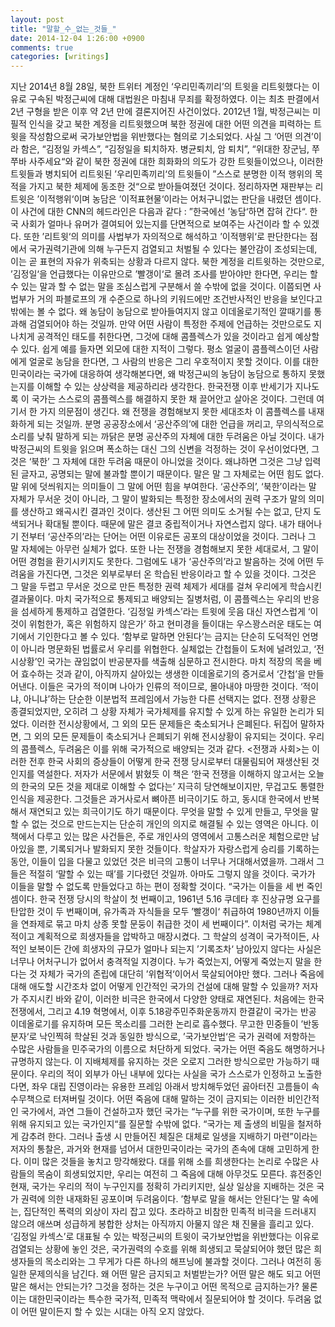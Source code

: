 ```yaml
---
layout: post
title: "말할_수_없는_것들_"
date: 2014-12-04 1:26:00 +0900
comments: true 
categories: [writings] 
---
```

지난 2014년 8월 28일, 북한 트위터 계정인 ‘우리민족끼리’의 트윗을 리트윗했다는 이유로 구속된 박정근씨에 대해 대법원은 마침내 무죄를 확정하였다. 이는 최초 판결에서 2년 구형을 받은 이후 약 2년 만에 결론지어진 사건이었다. 2012년 1월, 박정근씨는 미필적 인식을 갖고 북한 계정을 리트윗했으며 북한 정권에 대한 어떤 의견을 피력하는 트윗을 작성함으로써 국가보안법을 위반했다는 혐의로 기소되었다. 사실 그 ‘어떤 의견’이라 함은, “김정일 카섹스”, “김정일을 퇴치하자. 병균퇴치, 암 퇴치”, “위대한 장군님, 쭈쭈바 사주세요“와 같이 북한 정권에 대한 희화화의 의도가 강한 트윗들이었으나, 이러한 트윗들과 병치되어 리트윗된 ’우리민족끼리‘의 트윗들이 ”스스로 분명한 이적 행위의 목적을 가지고 북한 체제에 동조한 것“으로 받아들여졌던 것이다. 정리하자면 재판부는 리트윗은 ’이적행위‘이며 농담은 ’이적표현물‘이라는 어처구니없는 판단을 내렸던 셈이다. 이 사건에 대한 CNN의 헤드라인은 다음과 같다 : ”한국에선 ’농담‘하면 잡혀 간다“. 한국 사회가 얼마나 유머가 결여되어 있는지를 단면적으로 보여주는 사건이라 할 수 있겠다. 또한 ’리트윗‘의 의미를 사법부가 자의적으로 해석하고 ’이적행위‘로 판단한다는 점에서 국가권력기관에 의해 누구든지 검열되고 처벌될 수 있다는 불안감이 조성되는데, 이는 곧 표현의 자유가 위축되는 상황과 다르지 않다. 북한 계정을 리트윗하는 것만으로, ’김정일‘을 언급했다는 이유만으로 ’빨갱이‘로 몰려 조사를 받아야만 한다면, 우리는 할 수 있는 말과 할 수 없는 말을 조심스럽게 구분해서 쓸 수밖에 없을 것이다. 이쯤되면 사법부가 거의 파블로프의 개 수준으로 하나의 키워드에만 조건반사적인 반응을 보인다고 밖에는 볼 수 없다. 왜 농담이 농담으로 받아들여지지 않고 이데올로기적인 깔때기를 통과해 검열되어야 하는 것일까.
 만약 어떤 사람이 특정한 주제에 언급하는 것만으로도 지나치게 공격적인 태도를 취한다면, 그것에 대해 콤플렉스가 있을 것이라고 쉽게 예상할 수 있다. 쉽게 예를 들자면 외모에 대한 지적이 그렇다. 평소 얼굴이 콤플렉스이던 사람에게 얼굴로 농담을 한다면, 그 사람의 반응은 그리 우호적이지 못할 것이다. 이를 대한민국이라는 국가에 대응하여 생각해본다면, 왜 박정근씨의 농담이 농담으로 통하지 못했는지를 이해할 수 있는 상상력을 제공하리라 생각한다. 한국전쟁 이후 반세기가 지나도록 이 국가는 스스로의 콤플렉스를 해결하지 못한 채 끌어안고 살아온 것이다. 
 그런데 여기서 한 가지 의문점이 생긴다. 왜 전쟁을 경험해보지 못한 세대조차 이 콤플렉스를 내재화하게 되는 것일까. 분명 공공장소에서 ‘공산주의’에 대한 언급을 꺼리고, 무의식적으로 소리를 낮춰 말하게 되는 까닭은 분명 공산주의 자체에 대한 두려움은 아닐 것이다. 내가 박정근씨의 트윗을 읽으며 폭소하는 대신 그의 신변을 걱정하는 것이 우선이었다면, 그것은 ‘북한’ 그 자체에 대한 두려움 때문이 아니었을 것이다. 왜냐하면 그것은 그냥 입력된 글자고, 공명되는 말에 불과할 뿐이기 때문이다. 말은 말 그 자체로는 어떤 힘도 없다. 말 위에 덧씌워지는 의미들이 그 말에 어떤 힘을 부여한다. ‘공산주의’, ‘북한’이라는 말 자체가 무서운 것이 아니라, 그 말이 발화되는 특정한 장소에서의 권력 구조가 말의 의미를 생산하고 왜곡시킨 결과인 것이다. 생산된 그 어떤 의미도 소거될 수는 없고, 단지 도색되거나 확대될 뿐이다. 때문에 말은 결코 중립적이거나 자연스럽지 않다. 내가 태어나기 전부터 ‘공산주의’라는 단어는 어떤 이유로든 공포의 대상이었을 것이다. 그러나 그 말 자체에는 아무런 실체가 없다. 또한 나는 전쟁을 경험해보지 못한 세대로서, 그 말이 어떤 경험을 환기시키지도 못한다. 그럼에도 내가 ‘공산주의’라고 발음하는 것에 어떤 두려움을 가진다면, 그것은 외부로부터 온 학습된 반응이라고 할 수 있을 것이다. 그것은 그 말을 두렵고 무서운 것으로 만든 특정한 권력 체제가 세대를 걸쳐 우리에게 학습시킨 결과물이다. 마치 국가적으로 통제되고 배양되는 질병처럼, 이 콤플렉스는 우리의 반응을 섬세하게 통제하고 검열한다. ‘김정일 카섹스’라는 트윗에 웃음 대신 자연스럽게 ‘이것이 위험한가, 혹은 위험하지 않은가’ 하고 현미경을 들이대는 우스꽝스러운 태도는 여기에서 기인한다고 볼 수 있다. 
 ‘함부로 말하면 안된다’는 금지는 단순히 도덕적인 언명이 아니라 명문화된 법률로서 우리를 위협한다. 실체없는 간첩들이 도처에 널려있고, ‘전시상황’인 국가는 끊임없이 반공분자를 색출해 심문하고 전시한다. 마치 적장의 목을 베어 효수하는 것과 같이, 아직까지 살아있는 생생한 이데올로기의 증거로서 ‘간첩’을 만들어낸다. 이들은 국가의 적이며 나아가 인류의 적이므로, 몰아내야 마땅한 것이다. ‘적이냐, 아니냐’하는 단순한 이분법적 프레임에서 가능한 다른 선택지는 없다. 전쟁 상황은 종결되었지만, 오히려 그 상황 자체가 국가체제를 유지할 수 있게 하는 유일한 논리가 되었다. 이러한 전시상황에서, 그 외의 모든 문제들은 축소되거나 은폐된다. 뒤집어 말하자면, 그 외의 모든 문제들이 축소되거나 은폐되기 위해 전시상황이 유지되는 것이다. 우리의 콤플렉스, 두려움은 이를 위해 국가적으로 배양되는 것과 같다. <전쟁과 사회>는 이러한 전후 한국 사회의 증상들이 어떻게 한국 전쟁 당시로부터 대물림되어 재생산된 것인지를 역설한다. 저자가 서문에서 밝혔듯 이 책은 ‘한국 전쟁을 이해하지 않고서는 오늘의 한국의 모든 것을 제대로 이해할 수 없다는’ 지극히 당연해보이지만, 무겁고도 통렬한 인식을 제공한다. 그것들은 과거사로서 뼈아픈 비극이기도 하고, 동시대 한국에서 반복해서 재연되고 있는 희극이기도 하기 때문이다. 
 무엇을 말할 수 있게 만들고, 무엇을 말할 수 없는 것으로 만드는지는 단순히 개인의 의지로 해결될 수 있는 영역은 아니다. 이 책에서 다루고 있는 많은 사건들은, 주로 개인사의 영역에서 고통스러운 체험으로만 남아있을 뿐, 기록되거나 발화되지 못한 것들이다. 학살자가 자랑스럽게 승리를 기록하는 동안, 이들이 입을 다물고 있었던 것은 비극의 고통이 너무나 거대해서였을까. 그래서 그들은 적절히 ‘말할 수 있는 때’를 기다렸던 것일까. 아마도 그렇지 않을 것이다. 국가가 이들을 말할 수 없도록 만들었다고 하는 편이 정확할 것이다. “국가는 이들을 세 번 죽인 셈이다. 한국 전쟁 당시의 학살이 첫 번째이고, 1961년 5.16 쿠데타 후 진상규명 요구를 탄압한 것이 두 번째이며, 유가족과 자식들을 모두 ’빨갱이‘ 취급하여 1980년까지 이들을 연좌제로 묶고 마치 상종 못할 문둥이 취급한 것이 세 번째이다”. 이처럼 국가는 체계적이고 계획적으로 희생자들을 압박하고 매장시켰다. 그 학살의 성격이 국가적이든, 사적인 보복이든 간에 희생자의 규모가 얼마나 되는지 ’기록조차‘ 남아있지 않다는 사실은 너무나 어처구니가 없어서 충격적일 지경이다. 누가 죽었는지, 어떻게 죽었는지 말을 한다는 것 자체가 국가의 존립에 대단히 ’위협적‘이어서 묵살되어야만 했다. 
 그러나 죽음에 대해 애도할 시간조차 없이 어떻게 인간적인 국가의 건설에 대해 말할 수 있을까? 저자가 주지시킨 바와 같이, 이러한 비극은 한국에서 다양한 양태로 재연된다. 처음에는 한국전쟁에서, 그리고 4.19 혁명에서, 이후 5.18광주민주화운동까지 한결같이 국가는 반공 이데올로기를 유지하며 모든 목소리를 그러한 논리로 흡수했다. 무고한 민중들이 ’반동분자‘로 낙인찍혀 학살된 것과 동일한 방식으로, ’국가보안법‘은 국가 권력에 저항하는 수많은 사람들을 민주국가의 이름으로 처단하게 되었다. 국가는 어떤 죽음도 해명하거나 규명하지 않는다. 이 지배체제를 유지하는 것은 오로지 그러한 방식으로만 가능하기 때문이다. 우리의 적이 외부가 아닌 내부에 있다는 사실을 국가 스스로가 인정하고 노출한다면, 좌우 대립 진영이라는 유용한 프레임 아래서 방치해두었던 곯아터진 고름들이 속수무책으로 터져버릴 것이다. 어떤 죽음에 대해 말하는 것이 금지되는 이러한 비인간적인 국가에서, 과연 그들이 건설하고자 했던 국가는 “누구를 위한 국가이며, 또한 누구를 위해 유지되고 있는 국가인지“를 질문할 수밖에 없다. “국가는 제 출생의 비밀을 철저하게 감추려 한다. 그러나 출생 시 만들어진 체질은 대체로 일생을 지배하기 마련”이라는 저자의 통찰은, 과거와 현재를 넘어서 대한민국이라는 국가의 존속에 대해 고민하게 한다. 이미 많은 것들을 놓치고 망각해왔다. 대를 위해 소를 희생한다는 논리로 수많은 사람들의 목숨이 희생되었지만, 우리는 여전히 그 죽음에 대해 아무것도 모른다. 휴전중인 현재, 국가는 우리의 적이 누구인지를 정확히 가리키지만, 실상 일상을 지배하는 것은 국가 권력에 의한 내재화된 공포이며 두려움이다. ’함부로 말을 해서는 안된다‘는 말 속에는, 집단적인 폭력의 외상이 자리 잡고 있다. 초라하고 비참한 민족적 비극을 드러내지 않으려 애쓰며 성급하게 봉합한 상처는 아직까지 아물지 않은 채 진물을 흘리고 있다. 
 ‘김정일 카섹스’로 대표될 수 있는 박정근씨의 트윗이 국가보안법을 위반했다는 이유로 검열되는 상황에 놓인 것은, 국가권력의 수호를 위해 희생되고 묵살되어야 했던 많은 희생자들의 목소리와는 그 무게가 다른 하나의 해프닝에 불과할 것이다. 그러나 여전히 동일한 문제의식을 남긴다. 왜 어떤 말은 금지되고 처벌받는가? 어떤 말은 해도 되고 어떤 말은 해서는 안되는가? 그것을 정하는 것은 누구이고 어떤 목적으로 금지하는가? 물론 이는 대한민국이라는 특수한 국가적, 민족적 맥락에서 질문되어야 할 것이다. 두려움 없이 어떤 말이든지 할 수 있는 시대는 아직 오지 않았다. 
